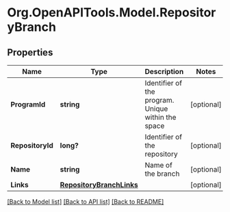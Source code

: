 # Org.OpenAPITools.Model.RepositoryBranch
## Properties

Name | Type | Description | Notes
------------ | ------------- | ------------- | -------------
**ProgramId** | **string** | Identifier of the program. Unique within the space | [optional] 
**RepositoryId** | **long?** | Identifier of the repository | [optional] 
**Name** | **string** | Name of the branch | [optional] 
**Links** | [**RepositoryBranchLinks**](RepositoryBranchLinks.md) |  | [optional] 

[[Back to Model list]](../README.md#documentation-for-models) [[Back to API list]](../README.md#documentation-for-api-endpoints) [[Back to README]](../README.md)

